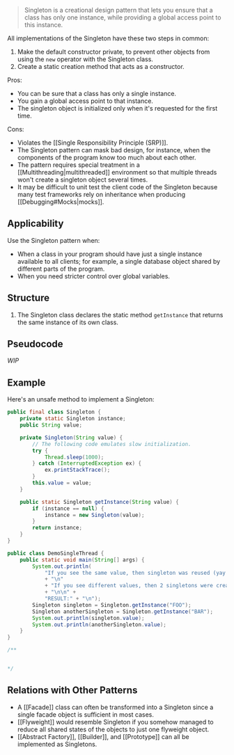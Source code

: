 > Singleton is a creational design pattern that lets you ensure that a class has only one instance, while providing a global access point to this instance.

All implementations of the Singleton have these two steps in common:
1. Make the default constructor private, to prevent other objects from using the `new` operator with the Singleton class.
2. Create a static creation method that acts as a constructor.

Pros:
- You can be sure that a class has only a single instance.
- You gain a global access point to that instance.
- The singleton object is initialized only when it's requested for the first time.

Cons:
- Violates the [[Single Responsibility Principle (SRP)]].
- The Singleton pattern can mask bad design, for instance, when the components of the program know too much about each other.
- The pattern requires special treatment in a [[Multithreading|multithreaded]] environment so that multiple threads won't create a singleton object several times.
- It may be difficult to unit test the client code of the Singleton because many test frameworks rely on inheritance when producing [[Debugging#Mocks|mocks]].
## Applicability
Use the Singleton pattern when:
- When a class in your program should have just a single instance available to all clients; for example, a single database object shared by different parts of the program.
- When you need stricter control over global variables.
## Structure
1. The Singleton class declares the static method `getInstance` that returns the same instance of its own class.
## Pseudocode
*WIP*
## Example
Here's an unsafe method to implement a Singleton:
```java
public final class Singleton {
    private static Singleton instance;
    public String value;

    private Singleton(String value) {
        // The following code emulates slow initialization.
        try {
            Thread.sleep(1000);
        } catch (InterruptedException ex) {
            ex.printStackTrace();
        }
        this.value = value;
    }

    public static Singleton getInstance(String value) {
        if (instance == null) {
            instance = new Singleton(value);
        }
        return instance;
    }
}

public class DemoSingleThread {
    public static void main(String[] args) {
        System.out.println(
	        "If you see the same value, then singleton was reused (yay!)" 
	        + "\n" 
	        + "If you see different values, then 2 singletons were created (booo!!)" 
	        + "\n\n" +
            "RESULT:" + "\n");
        Singleton singleton = Singleton.getInstance("FOO");
        Singleton anotherSingleton = Singleton.getInstance("BAR");
        System.out.println(singleton.value);
        System.out.println(anotherSingleton.value);
    }
}

/**


*/

```


## Relations with Other Patterns
- A [[Facade]] class can often be transformed into a Singleton since a single facade object is sufficient in most cases.
- [[Flyweight]] would resemble Singleton if you somehow managed to reduce all shared states of the objects to just one flyweight object.
- [[Abstract Factory]], [[Builder]], and [[Prototype]] can all be implemented as Singletons.
